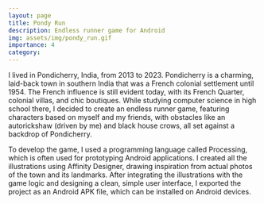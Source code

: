 ```yaml
---
layout: page
title: Pondy Run
description: Endless runner game for Android
img: assets/img/pondy_run.gif
importance: 4
category: 
---
```




I lived in Pondicherry, India, from 2013 to 2023. Pondicherry is a charming, laid-back town in southern India that was a French colonial settlement until 1954. The French influence is still evident today, with its French Quarter, colonial villas, and chic boutiques. While studying computer science in high school there, I decided to create an endless runner game, featuring characters based on myself and my friends, with obstacles like an autorickshaw (driven by me) and black house crows, all set against a backdrop of Pondicherry.

To develop the game, I used a programming language called Processing, which is often used for prototyping Android applications. I created all the illustrations using Affinity Designer, drawing inspiration from actual photos of the town and its landmarks. After integrating the illustrations with the game logic and designing a clean, simple user interface, I exported the project as an Android APK file, which can be installed on Android devices.
